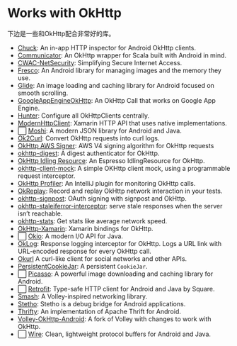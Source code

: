 # Works with OkHttp

下边是一些和OkHttp配合非常好的库。

- [Chuck](https://github.com/jgilfelt/chuck): An in-app HTTP inspector for Android OkHttp clients.
- [Communicator](https://github.com/Taig/Communicator): An OkHttp wrapper for Scala built with Android in mind.
- [CWAC-NetSecurity](https://github.com/commonsguy/cwac-netsecurity): Simplifying Secure Internet Access.
- [Fresco](https://github.com/facebook/fresco): An Android library for managing images and the memory they use.
- [Glide](https://github.com/bumptech/glide): An image loading and caching library for Android focused on smooth scrolling.
- [GoogleAppEngineOkHttp](https://github.com/apkelly/GoogleAppEngineOkHttp): An OkHttp Call that works on Google App Engine.
- [Hunter](https://github.com/Leaking/Hunter): Configure all OkHttpClients centrally.
- [ModernHttpClient](https://github.com/paulcbetts/ModernHttpClient): Xamarin HTTP API that uses native implementations.
- ⬜️ [Moshi](https://github.com/square/moshi): A modern JSON library for Android and Java.
- [Ok2Curl](https://github.com/mrmike/Ok2Curl): Convert OkHttp requests into curl logs.
- [OkHttp AWS Signer](https://github.com/babbel/okhttp-aws-signer): AWS V4 signing algorithm for OkHttp requests
- [okhttp-digest](https://github.com/rburgst/okhttp-digest): A digest authenticator for OkHttp.
- [OkHttp Idling Resource](https://github.com/JakeWharton/okhttp-idling-resource): An Espresso IdlingResource for OkHttp.
- [okhttp-client-mock](https://github.com/gmazzo/okhttp-client-mock): A simple OKHttp client mock, using a programmable request interceptor.
- [OkHttp Profiler](https://plugins.jetbrains.com/plugin/11249-okhttp-profiler): An IntelliJ plugin for monitoring OkHttp calls.
- [OkReplay](https://github.com/airbnb/okreplay): Record and replay OkHttp network interaction in your tests.
- [okhttp-signpost](https://github.com/pakerfeldt/okhttp-signpost): OAuth signing with signpost and OkHttp.
- [okhttp-staleiferror-interceptor](https://github.com/PeelTechnologies/okhttp-staleiferror-interceptor/): serve stale responses when the server isn’t reachable.
- [okhttp-stats](https://github.com/flipkart-incubator/okhttp-stats): Get stats like average network speed.
- [OkHttp-Xamarin](https://github.com/paulcbetts/OkHttp-Xamarin): Xamarin bindings for OkHttp.
- ⬜️ [Okio](https://github.com/square/okio/): A modern I/O API for Java.
- [OkLog](https://github.com/simonpercic/OkLog): Response logging interceptor for OkHttp. Logs a URL link with URL-encoded response for every OkHttp call.
- [Okurl](https://github.com/yschimke/okurl/wiki) A curl-like client for social networks and other APIs.
- [PersistentCookieJar](https://github.com/franmontiel/PersistentCookieJar): A persistent `CookieJar`.
- ⬜️ [Picasso](https://github.com/square/picasso): A powerful image downloading and caching library for Android.
- ⬜️ [Retrofit](https://github.com/square/retrofit): Type-safe HTTP client for Android and Java by Square.
- [Smash](https://github.com/appformation/smash): A Volley-inspired networking library.
- [Stetho](https://github.com/facebook/stetho): Stetho is a debug bridge for Android applications.
- [Thrifty](https://github.com/Microsoft/thrifty): An implementation of Apache Thrift for Android.
- [Volley-OkHttp-Android](https://github.com/lxdvs/Volley-OkHttp-Android): A fork of Volley with changes to work with OkHttp.
- ⬜️ [Wire](https://github.com/square/wire): Clean, lightweight protocol buffers for Android and Java.